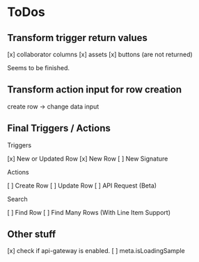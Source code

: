 # ToDos

## Transform trigger return values

[x] collaborator columns
[x] assets
[x] buttons (are not returned)

Seems to be finished.

## Transform action input for row creation

create row -> change data input

## Final Triggers / Actions

Triggers

[x] New or Updated Row
[x] New Row
[ ] New Signature

Actions

[ ] Create Row
[ ] Update Row
[ ] API Request (Beta)

Search

[ ] Find Row
[ ] Find Many Rows (With Line Item Support)

## Other stuff

[x] check if api-gateway is enabled.
[ ] meta.isLoadingSample
